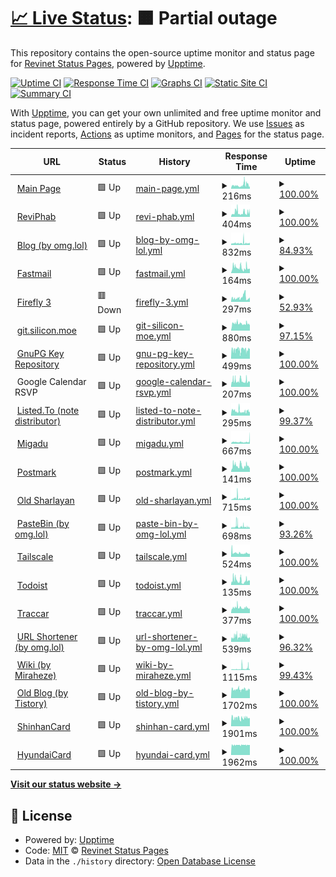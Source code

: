 # [📈 Live Status](https://status.revi.me): <!--live status--> **🟧 Partial outage**

This repository contains the open-source uptime monitor and status page for [Revinet Status Pages](https://status.revi.me), powered by [Upptime](https://github.com/upptime/upptime).

[![Uptime CI](https://github.com/revinet-status/upptime/workflows/Uptime%20CI/badge.svg)](https://github.com/revinet-status/upptime/actions?query=workflow%3A%22Uptime+CI%22)
[![Response Time CI](https://github.com/revinet-status/upptime/workflows/Response%20Time%20CI/badge.svg)](https://github.com/revinet-status/upptime/actions?query=workflow%3A%22Response+Time+CI%22)
[![Graphs CI](https://github.com/revinet-status/upptime/workflows/Graphs%20CI/badge.svg)](https://github.com/revinet-status/upptime/actions?query=workflow%3A%22Graphs+CI%22)
[![Static Site CI](https://github.com/revinet-status/upptime/workflows/Static%20Site%20CI/badge.svg)](https://github.com/revinet-status/upptime/actions?query=workflow%3A%22Static+Site+CI%22)
[![Summary CI](https://github.com/revinet-status/upptime/workflows/Summary%20CI/badge.svg)](https://github.com/revinet-status/upptime/actions?query=workflow%3A%22Summary+CI%22)

With [Upptime](https://upptime.js.org), you can get your own unlimited and free uptime monitor and status page, powered entirely by a GitHub repository. We use [Issues](https://github.com/revinet-status/upptime/issues) as incident reports, [Actions](https://github.com/revinet-status/upptime/actions) as uptime monitors, and [Pages](https://status.revi.me) for the status page.

<!--start: status pages-->
<!-- This summary is generated by Upptime (https://github.com/upptime/upptime) -->
<!-- Do not edit this manually, your changes will be overwritten -->
<!-- prettier-ignore -->
| URL | Status | History | Response Time | Uptime |
| --- | ------ | ------- | ------------- | ------ |
| <img alt="" src="https://icons.duckduckgo.com/ip3/revi.xyz.ico" height="13"> [Main Page](https://revi.xyz/) | 🟩 Up | [main-page.yml](https://github.com/revinet-status/upptime/commits/HEAD/history/main-page.yml) | <details><summary><img alt="Response time graph" src="./graphs/main-page/response-time-week.png" height="20"> 216ms</summary><br><a href="https://status.revi.me/history/main-page"><img alt="Response time 679" src="https://img.shields.io/endpoint?url=https%3A%2F%2Fraw.githubusercontent.com%2Frevinet-status%2Fupptime%2FHEAD%2Fapi%2Fmain-page%2Fresponse-time.json"></a><br><a href="https://status.revi.me/history/main-page"><img alt="24-hour response time 140" src="https://img.shields.io/endpoint?url=https%3A%2F%2Fraw.githubusercontent.com%2Frevinet-status%2Fupptime%2FHEAD%2Fapi%2Fmain-page%2Fresponse-time-day.json"></a><br><a href="https://status.revi.me/history/main-page"><img alt="7-day response time 216" src="https://img.shields.io/endpoint?url=https%3A%2F%2Fraw.githubusercontent.com%2Frevinet-status%2Fupptime%2FHEAD%2Fapi%2Fmain-page%2Fresponse-time-week.json"></a><br><a href="https://status.revi.me/history/main-page"><img alt="30-day response time 275" src="https://img.shields.io/endpoint?url=https%3A%2F%2Fraw.githubusercontent.com%2Frevinet-status%2Fupptime%2FHEAD%2Fapi%2Fmain-page%2Fresponse-time-month.json"></a><br><a href="https://status.revi.me/history/main-page"><img alt="1-year response time 679" src="https://img.shields.io/endpoint?url=https%3A%2F%2Fraw.githubusercontent.com%2Frevinet-status%2Fupptime%2FHEAD%2Fapi%2Fmain-page%2Fresponse-time-year.json"></a></details> | <details><summary><a href="https://status.revi.me/history/main-page">100.00%</a></summary><a href="https://status.revi.me/history/main-page"><img alt="All-time uptime 99.42%" src="https://img.shields.io/endpoint?url=https%3A%2F%2Fraw.githubusercontent.com%2Frevinet-status%2Fupptime%2FHEAD%2Fapi%2Fmain-page%2Fuptime.json"></a><br><a href="https://status.revi.me/history/main-page"><img alt="24-hour uptime 100.00%" src="https://img.shields.io/endpoint?url=https%3A%2F%2Fraw.githubusercontent.com%2Frevinet-status%2Fupptime%2FHEAD%2Fapi%2Fmain-page%2Fuptime-day.json"></a><br><a href="https://status.revi.me/history/main-page"><img alt="7-day uptime 100.00%" src="https://img.shields.io/endpoint?url=https%3A%2F%2Fraw.githubusercontent.com%2Frevinet-status%2Fupptime%2FHEAD%2Fapi%2Fmain-page%2Fuptime-week.json"></a><br><a href="https://status.revi.me/history/main-page"><img alt="30-day uptime 100.00%" src="https://img.shields.io/endpoint?url=https%3A%2F%2Fraw.githubusercontent.com%2Frevinet-status%2Fupptime%2FHEAD%2Fapi%2Fmain-page%2Fuptime-month.json"></a><br><a href="https://status.revi.me/history/main-page"><img alt="1-year uptime 99.42%" src="https://img.shields.io/endpoint?url=https%3A%2F%2Fraw.githubusercontent.com%2Frevinet-status%2Fupptime%2FHEAD%2Fapi%2Fmain-page%2Fuptime-year.json"></a></details>
| <img alt="" src="https://icons.duckduckgo.com/ip3/issuetracker.revi.xyz.ico" height="13"> [ReviPhab](https://issuetracker.revi.xyz/status/) | 🟩 Up | [revi-phab.yml](https://github.com/revinet-status/upptime/commits/HEAD/history/revi-phab.yml) | <details><summary><img alt="Response time graph" src="./graphs/revi-phab/response-time-week.png" height="20"> 404ms</summary><br><a href="https://status.revi.me/history/revi-phab"><img alt="Response time 705" src="https://img.shields.io/endpoint?url=https%3A%2F%2Fraw.githubusercontent.com%2Frevinet-status%2Fupptime%2FHEAD%2Fapi%2Frevi-phab%2Fresponse-time.json"></a><br><a href="https://status.revi.me/history/revi-phab"><img alt="24-hour response time 467" src="https://img.shields.io/endpoint?url=https%3A%2F%2Fraw.githubusercontent.com%2Frevinet-status%2Fupptime%2FHEAD%2Fapi%2Frevi-phab%2Fresponse-time-day.json"></a><br><a href="https://status.revi.me/history/revi-phab"><img alt="7-day response time 404" src="https://img.shields.io/endpoint?url=https%3A%2F%2Fraw.githubusercontent.com%2Frevinet-status%2Fupptime%2FHEAD%2Fapi%2Frevi-phab%2Fresponse-time-week.json"></a><br><a href="https://status.revi.me/history/revi-phab"><img alt="30-day response time 363" src="https://img.shields.io/endpoint?url=https%3A%2F%2Fraw.githubusercontent.com%2Frevinet-status%2Fupptime%2FHEAD%2Fapi%2Frevi-phab%2Fresponse-time-month.json"></a><br><a href="https://status.revi.me/history/revi-phab"><img alt="1-year response time 705" src="https://img.shields.io/endpoint?url=https%3A%2F%2Fraw.githubusercontent.com%2Frevinet-status%2Fupptime%2FHEAD%2Fapi%2Frevi-phab%2Fresponse-time-year.json"></a></details> | <details><summary><a href="https://status.revi.me/history/revi-phab">100.00%</a></summary><a href="https://status.revi.me/history/revi-phab"><img alt="All-time uptime 82.01%" src="https://img.shields.io/endpoint?url=https%3A%2F%2Fraw.githubusercontent.com%2Frevinet-status%2Fupptime%2FHEAD%2Fapi%2Frevi-phab%2Fuptime.json"></a><br><a href="https://status.revi.me/history/revi-phab"><img alt="24-hour uptime 100.00%" src="https://img.shields.io/endpoint?url=https%3A%2F%2Fraw.githubusercontent.com%2Frevinet-status%2Fupptime%2FHEAD%2Fapi%2Frevi-phab%2Fuptime-day.json"></a><br><a href="https://status.revi.me/history/revi-phab"><img alt="7-day uptime 100.00%" src="https://img.shields.io/endpoint?url=https%3A%2F%2Fraw.githubusercontent.com%2Frevinet-status%2Fupptime%2FHEAD%2Fapi%2Frevi-phab%2Fuptime-week.json"></a><br><a href="https://status.revi.me/history/revi-phab"><img alt="30-day uptime 60.65%" src="https://img.shields.io/endpoint?url=https%3A%2F%2Fraw.githubusercontent.com%2Frevinet-status%2Fupptime%2FHEAD%2Fapi%2Frevi-phab%2Fuptime-month.json"></a><br><a href="https://status.revi.me/history/revi-phab"><img alt="1-year uptime 82.01%" src="https://img.shields.io/endpoint?url=https%3A%2F%2Fraw.githubusercontent.com%2Frevinet-status%2Fupptime%2FHEAD%2Fapi%2Frevi-phab%2Fuptime-year.json"></a></details>
| <img alt="" src="https://icons.duckduckgo.com/ip3/revi.blog.ico" height="13"> [Blog (by omg.lol)](https://revi.blog/P86) | 🟩 Up | [blog-by-omg-lol.yml](https://github.com/revinet-status/upptime/commits/HEAD/history/blog-by-omg-lol.yml) | <details><summary><img alt="Response time graph" src="./graphs/blog-by-omg-lol/response-time-week.png" height="20"> 832ms</summary><br><a href="https://status.revi.me/history/blog-by-omg-lol"><img alt="Response time 738" src="https://img.shields.io/endpoint?url=https%3A%2F%2Fraw.githubusercontent.com%2Frevinet-status%2Fupptime%2FHEAD%2Fapi%2Fblog-by-omg-lol%2Fresponse-time.json"></a><br><a href="https://status.revi.me/history/blog-by-omg-lol"><img alt="24-hour response time 784" src="https://img.shields.io/endpoint?url=https%3A%2F%2Fraw.githubusercontent.com%2Frevinet-status%2Fupptime%2FHEAD%2Fapi%2Fblog-by-omg-lol%2Fresponse-time-day.json"></a><br><a href="https://status.revi.me/history/blog-by-omg-lol"><img alt="7-day response time 832" src="https://img.shields.io/endpoint?url=https%3A%2F%2Fraw.githubusercontent.com%2Frevinet-status%2Fupptime%2FHEAD%2Fapi%2Fblog-by-omg-lol%2Fresponse-time-week.json"></a><br><a href="https://status.revi.me/history/blog-by-omg-lol"><img alt="30-day response time 738" src="https://img.shields.io/endpoint?url=https%3A%2F%2Fraw.githubusercontent.com%2Frevinet-status%2Fupptime%2FHEAD%2Fapi%2Fblog-by-omg-lol%2Fresponse-time-month.json"></a><br><a href="https://status.revi.me/history/blog-by-omg-lol"><img alt="1-year response time 738" src="https://img.shields.io/endpoint?url=https%3A%2F%2Fraw.githubusercontent.com%2Frevinet-status%2Fupptime%2FHEAD%2Fapi%2Fblog-by-omg-lol%2Fresponse-time-year.json"></a></details> | <details><summary><a href="https://status.revi.me/history/blog-by-omg-lol">84.93%</a></summary><a href="https://status.revi.me/history/blog-by-omg-lol"><img alt="All-time uptime 96.23%" src="https://img.shields.io/endpoint?url=https%3A%2F%2Fraw.githubusercontent.com%2Frevinet-status%2Fupptime%2FHEAD%2Fapi%2Fblog-by-omg-lol%2Fuptime.json"></a><br><a href="https://status.revi.me/history/blog-by-omg-lol"><img alt="24-hour uptime 99.30%" src="https://img.shields.io/endpoint?url=https%3A%2F%2Fraw.githubusercontent.com%2Frevinet-status%2Fupptime%2FHEAD%2Fapi%2Fblog-by-omg-lol%2Fuptime-day.json"></a><br><a href="https://status.revi.me/history/blog-by-omg-lol"><img alt="7-day uptime 84.93%" src="https://img.shields.io/endpoint?url=https%3A%2F%2Fraw.githubusercontent.com%2Frevinet-status%2Fupptime%2FHEAD%2Fapi%2Fblog-by-omg-lol%2Fuptime-week.json"></a><br><a href="https://status.revi.me/history/blog-by-omg-lol"><img alt="30-day uptime 90.57%" src="https://img.shields.io/endpoint?url=https%3A%2F%2Fraw.githubusercontent.com%2Frevinet-status%2Fupptime%2FHEAD%2Fapi%2Fblog-by-omg-lol%2Fuptime-month.json"></a><br><a href="https://status.revi.me/history/blog-by-omg-lol"><img alt="1-year uptime 96.23%" src="https://img.shields.io/endpoint?url=https%3A%2F%2Fraw.githubusercontent.com%2Frevinet-status%2Fupptime%2FHEAD%2Fapi%2Fblog-by-omg-lol%2Fuptime-year.json"></a></details>
| <img alt="" src="https://icons.duckduckgo.com/ip3/app.fastmail.com.ico" height="13"> [Fastmail](https://app.fastmail.com/) | 🟩 Up | [fastmail.yml](https://github.com/revinet-status/upptime/commits/HEAD/history/fastmail.yml) | <details><summary><img alt="Response time graph" src="./graphs/fastmail/response-time-week.png" height="20"> 164ms</summary><br><a href="https://status.revi.me/history/fastmail"><img alt="Response time 180" src="https://img.shields.io/endpoint?url=https%3A%2F%2Fraw.githubusercontent.com%2Frevinet-status%2Fupptime%2FHEAD%2Fapi%2Ffastmail%2Fresponse-time.json"></a><br><a href="https://status.revi.me/history/fastmail"><img alt="24-hour response time 136" src="https://img.shields.io/endpoint?url=https%3A%2F%2Fraw.githubusercontent.com%2Frevinet-status%2Fupptime%2FHEAD%2Fapi%2Ffastmail%2Fresponse-time-day.json"></a><br><a href="https://status.revi.me/history/fastmail"><img alt="7-day response time 164" src="https://img.shields.io/endpoint?url=https%3A%2F%2Fraw.githubusercontent.com%2Frevinet-status%2Fupptime%2FHEAD%2Fapi%2Ffastmail%2Fresponse-time-week.json"></a><br><a href="https://status.revi.me/history/fastmail"><img alt="30-day response time 165" src="https://img.shields.io/endpoint?url=https%3A%2F%2Fraw.githubusercontent.com%2Frevinet-status%2Fupptime%2FHEAD%2Fapi%2Ffastmail%2Fresponse-time-month.json"></a><br><a href="https://status.revi.me/history/fastmail"><img alt="1-year response time 180" src="https://img.shields.io/endpoint?url=https%3A%2F%2Fraw.githubusercontent.com%2Frevinet-status%2Fupptime%2FHEAD%2Fapi%2Ffastmail%2Fresponse-time-year.json"></a></details> | <details><summary><a href="https://status.revi.me/history/fastmail">100.00%</a></summary><a href="https://status.revi.me/history/fastmail"><img alt="All-time uptime 100.00%" src="https://img.shields.io/endpoint?url=https%3A%2F%2Fraw.githubusercontent.com%2Frevinet-status%2Fupptime%2FHEAD%2Fapi%2Ffastmail%2Fuptime.json"></a><br><a href="https://status.revi.me/history/fastmail"><img alt="24-hour uptime 100.00%" src="https://img.shields.io/endpoint?url=https%3A%2F%2Fraw.githubusercontent.com%2Frevinet-status%2Fupptime%2FHEAD%2Fapi%2Ffastmail%2Fuptime-day.json"></a><br><a href="https://status.revi.me/history/fastmail"><img alt="7-day uptime 100.00%" src="https://img.shields.io/endpoint?url=https%3A%2F%2Fraw.githubusercontent.com%2Frevinet-status%2Fupptime%2FHEAD%2Fapi%2Ffastmail%2Fuptime-week.json"></a><br><a href="https://status.revi.me/history/fastmail"><img alt="30-day uptime 100.00%" src="https://img.shields.io/endpoint?url=https%3A%2F%2Fraw.githubusercontent.com%2Frevinet-status%2Fupptime%2FHEAD%2Fapi%2Ffastmail%2Fuptime-month.json"></a><br><a href="https://status.revi.me/history/fastmail"><img alt="1-year uptime 100.00%" src="https://img.shields.io/endpoint?url=https%3A%2F%2Fraw.githubusercontent.com%2Frevinet-status%2Fupptime%2FHEAD%2Fapi%2Ffastmail%2Fuptime-year.json"></a></details>
| <img alt="" src="https://icons.duckduckgo.com/ip3/ff3.revi.xyz.ico" height="13"> [Firefly 3](https://ff3.revi.xyz/login) | 🟥 Down | [firefly-3.yml](https://github.com/revinet-status/upptime/commits/HEAD/history/firefly-3.yml) | <details><summary><img alt="Response time graph" src="./graphs/firefly-3/response-time-week.png" height="20"> 297ms</summary><br><a href="https://status.revi.me/history/firefly-3"><img alt="Response time 274" src="https://img.shields.io/endpoint?url=https%3A%2F%2Fraw.githubusercontent.com%2Frevinet-status%2Fupptime%2FHEAD%2Fapi%2Ffirefly-3%2Fresponse-time.json"></a><br><a href="https://status.revi.me/history/firefly-3"><img alt="24-hour response time 255" src="https://img.shields.io/endpoint?url=https%3A%2F%2Fraw.githubusercontent.com%2Frevinet-status%2Fupptime%2FHEAD%2Fapi%2Ffirefly-3%2Fresponse-time-day.json"></a><br><a href="https://status.revi.me/history/firefly-3"><img alt="7-day response time 297" src="https://img.shields.io/endpoint?url=https%3A%2F%2Fraw.githubusercontent.com%2Frevinet-status%2Fupptime%2FHEAD%2Fapi%2Ffirefly-3%2Fresponse-time-week.json"></a><br><a href="https://status.revi.me/history/firefly-3"><img alt="30-day response time 404" src="https://img.shields.io/endpoint?url=https%3A%2F%2Fraw.githubusercontent.com%2Frevinet-status%2Fupptime%2FHEAD%2Fapi%2Ffirefly-3%2Fresponse-time-month.json"></a><br><a href="https://status.revi.me/history/firefly-3"><img alt="1-year response time 274" src="https://img.shields.io/endpoint?url=https%3A%2F%2Fraw.githubusercontent.com%2Frevinet-status%2Fupptime%2FHEAD%2Fapi%2Ffirefly-3%2Fresponse-time-year.json"></a></details> | <details><summary><a href="https://status.revi.me/history/firefly-3">52.93%</a></summary><a href="https://status.revi.me/history/firefly-3"><img alt="All-time uptime 94.66%" src="https://img.shields.io/endpoint?url=https%3A%2F%2Fraw.githubusercontent.com%2Frevinet-status%2Fupptime%2FHEAD%2Fapi%2Ffirefly-3%2Fuptime.json"></a><br><a href="https://status.revi.me/history/firefly-3"><img alt="24-hour uptime 0.00%" src="https://img.shields.io/endpoint?url=https%3A%2F%2Fraw.githubusercontent.com%2Frevinet-status%2Fupptime%2FHEAD%2Fapi%2Ffirefly-3%2Fuptime-day.json"></a><br><a href="https://status.revi.me/history/firefly-3"><img alt="7-day uptime 52.93%" src="https://img.shields.io/endpoint?url=https%3A%2F%2Fraw.githubusercontent.com%2Frevinet-status%2Fupptime%2FHEAD%2Fapi%2Ffirefly-3%2Fuptime-week.json"></a><br><a href="https://status.revi.me/history/firefly-3"><img alt="30-day uptime 81.42%" src="https://img.shields.io/endpoint?url=https%3A%2F%2Fraw.githubusercontent.com%2Frevinet-status%2Fupptime%2FHEAD%2Fapi%2Ffirefly-3%2Fuptime-month.json"></a><br><a href="https://status.revi.me/history/firefly-3"><img alt="1-year uptime 94.66%" src="https://img.shields.io/endpoint?url=https%3A%2F%2Fraw.githubusercontent.com%2Frevinet-status%2Fupptime%2FHEAD%2Fapi%2Ffirefly-3%2Fuptime-year.json"></a></details>
| <img alt="" src="https://icons.duckduckgo.com/ip3/git.silicon.moe.ico" height="13"> [git.silicon.moe](https://git.silicon.moe/revi/dots/commit/7a987ba1a7625052a50d9c7c87dcc89de562e931) | 🟩 Up | [git-silicon-moe.yml](https://github.com/revinet-status/upptime/commits/HEAD/history/git-silicon-moe.yml) | <details><summary><img alt="Response time graph" src="./graphs/git-silicon-moe/response-time-week.png" height="20"> 880ms</summary><br><a href="https://status.revi.me/history/git-silicon-moe"><img alt="Response time 982" src="https://img.shields.io/endpoint?url=https%3A%2F%2Fraw.githubusercontent.com%2Frevinet-status%2Fupptime%2FHEAD%2Fapi%2Fgit-silicon-moe%2Fresponse-time.json"></a><br><a href="https://status.revi.me/history/git-silicon-moe"><img alt="24-hour response time 776" src="https://img.shields.io/endpoint?url=https%3A%2F%2Fraw.githubusercontent.com%2Frevinet-status%2Fupptime%2FHEAD%2Fapi%2Fgit-silicon-moe%2Fresponse-time-day.json"></a><br><a href="https://status.revi.me/history/git-silicon-moe"><img alt="7-day response time 880" src="https://img.shields.io/endpoint?url=https%3A%2F%2Fraw.githubusercontent.com%2Frevinet-status%2Fupptime%2FHEAD%2Fapi%2Fgit-silicon-moe%2Fresponse-time-week.json"></a><br><a href="https://status.revi.me/history/git-silicon-moe"><img alt="30-day response time 715" src="https://img.shields.io/endpoint?url=https%3A%2F%2Fraw.githubusercontent.com%2Frevinet-status%2Fupptime%2FHEAD%2Fapi%2Fgit-silicon-moe%2Fresponse-time-month.json"></a><br><a href="https://status.revi.me/history/git-silicon-moe"><img alt="1-year response time 982" src="https://img.shields.io/endpoint?url=https%3A%2F%2Fraw.githubusercontent.com%2Frevinet-status%2Fupptime%2FHEAD%2Fapi%2Fgit-silicon-moe%2Fresponse-time-year.json"></a></details> | <details><summary><a href="https://status.revi.me/history/git-silicon-moe">97.15%</a></summary><a href="https://status.revi.me/history/git-silicon-moe"><img alt="All-time uptime 79.50%" src="https://img.shields.io/endpoint?url=https%3A%2F%2Fraw.githubusercontent.com%2Frevinet-status%2Fupptime%2FHEAD%2Fapi%2Fgit-silicon-moe%2Fuptime.json"></a><br><a href="https://status.revi.me/history/git-silicon-moe"><img alt="24-hour uptime 100.00%" src="https://img.shields.io/endpoint?url=https%3A%2F%2Fraw.githubusercontent.com%2Frevinet-status%2Fupptime%2FHEAD%2Fapi%2Fgit-silicon-moe%2Fuptime-day.json"></a><br><a href="https://status.revi.me/history/git-silicon-moe"><img alt="7-day uptime 97.15%" src="https://img.shields.io/endpoint?url=https%3A%2F%2Fraw.githubusercontent.com%2Frevinet-status%2Fupptime%2FHEAD%2Fapi%2Fgit-silicon-moe%2Fuptime-week.json"></a><br><a href="https://status.revi.me/history/git-silicon-moe"><img alt="30-day uptime 20.45%" src="https://img.shields.io/endpoint?url=https%3A%2F%2Fraw.githubusercontent.com%2Frevinet-status%2Fupptime%2FHEAD%2Fapi%2Fgit-silicon-moe%2Fuptime-month.json"></a><br><a href="https://status.revi.me/history/git-silicon-moe"><img alt="1-year uptime 79.50%" src="https://img.shields.io/endpoint?url=https%3A%2F%2Fraw.githubusercontent.com%2Frevinet-status%2Fupptime%2FHEAD%2Fapi%2Fgit-silicon-moe%2Fuptime-year.json"></a></details>
| <img alt="" src="https://static.miraheze.org/reviwiki/0/09/Reviwikifavicon.ico" height="13"> [GnuPG Key Repository](https://k.revi.xyz/0xBEFF197A.asc) | 🟩 Up | [gnu-pg-key-repository.yml](https://github.com/revinet-status/upptime/commits/HEAD/history/gnu-pg-key-repository.yml) | <details><summary><img alt="Response time graph" src="./graphs/gnu-pg-key-repository/response-time-week.png" height="20"> 499ms</summary><br><a href="https://status.revi.me/history/gnu-pg-key-repository"><img alt="Response time 479" src="https://img.shields.io/endpoint?url=https%3A%2F%2Fraw.githubusercontent.com%2Frevinet-status%2Fupptime%2FHEAD%2Fapi%2Fgnu-pg-key-repository%2Fresponse-time.json"></a><br><a href="https://status.revi.me/history/gnu-pg-key-repository"><img alt="24-hour response time 566" src="https://img.shields.io/endpoint?url=https%3A%2F%2Fraw.githubusercontent.com%2Frevinet-status%2Fupptime%2FHEAD%2Fapi%2Fgnu-pg-key-repository%2Fresponse-time-day.json"></a><br><a href="https://status.revi.me/history/gnu-pg-key-repository"><img alt="7-day response time 499" src="https://img.shields.io/endpoint?url=https%3A%2F%2Fraw.githubusercontent.com%2Frevinet-status%2Fupptime%2FHEAD%2Fapi%2Fgnu-pg-key-repository%2Fresponse-time-week.json"></a><br><a href="https://status.revi.me/history/gnu-pg-key-repository"><img alt="30-day response time 509" src="https://img.shields.io/endpoint?url=https%3A%2F%2Fraw.githubusercontent.com%2Frevinet-status%2Fupptime%2FHEAD%2Fapi%2Fgnu-pg-key-repository%2Fresponse-time-month.json"></a><br><a href="https://status.revi.me/history/gnu-pg-key-repository"><img alt="1-year response time 479" src="https://img.shields.io/endpoint?url=https%3A%2F%2Fraw.githubusercontent.com%2Frevinet-status%2Fupptime%2FHEAD%2Fapi%2Fgnu-pg-key-repository%2Fresponse-time-year.json"></a></details> | <details><summary><a href="https://status.revi.me/history/gnu-pg-key-repository">100.00%</a></summary><a href="https://status.revi.me/history/gnu-pg-key-repository"><img alt="All-time uptime 100.00%" src="https://img.shields.io/endpoint?url=https%3A%2F%2Fraw.githubusercontent.com%2Frevinet-status%2Fupptime%2FHEAD%2Fapi%2Fgnu-pg-key-repository%2Fuptime.json"></a><br><a href="https://status.revi.me/history/gnu-pg-key-repository"><img alt="24-hour uptime 100.00%" src="https://img.shields.io/endpoint?url=https%3A%2F%2Fraw.githubusercontent.com%2Frevinet-status%2Fupptime%2FHEAD%2Fapi%2Fgnu-pg-key-repository%2Fuptime-day.json"></a><br><a href="https://status.revi.me/history/gnu-pg-key-repository"><img alt="7-day uptime 100.00%" src="https://img.shields.io/endpoint?url=https%3A%2F%2Fraw.githubusercontent.com%2Frevinet-status%2Fupptime%2FHEAD%2Fapi%2Fgnu-pg-key-repository%2Fuptime-week.json"></a><br><a href="https://status.revi.me/history/gnu-pg-key-repository"><img alt="30-day uptime 99.98%" src="https://img.shields.io/endpoint?url=https%3A%2F%2Fraw.githubusercontent.com%2Frevinet-status%2Fupptime%2FHEAD%2Fapi%2Fgnu-pg-key-repository%2Fuptime-month.json"></a><br><a href="https://status.revi.me/history/gnu-pg-key-repository"><img alt="1-year uptime 100.00%" src="https://img.shields.io/endpoint?url=https%3A%2F%2Fraw.githubusercontent.com%2Frevinet-status%2Fupptime%2FHEAD%2Fapi%2Fgnu-pg-key-repository%2Fuptime-year.json"></a></details>
| <img alt="" src="https://workspace.google.com/favicon.ico" height="13"> Google Calendar RSVP | 🟩 Up | [google-calendar-rsvp.yml](https://github.com/revinet-status/upptime/commits/HEAD/history/google-calendar-rsvp.yml) | <details><summary><img alt="Response time graph" src="./graphs/google-calendar-rsvp/response-time-week.png" height="20"> 207ms</summary><br><a href="https://status.revi.me/history/google-calendar-rsvp"><img alt="Response time 247" src="https://img.shields.io/endpoint?url=https%3A%2F%2Fraw.githubusercontent.com%2Frevinet-status%2Fupptime%2FHEAD%2Fapi%2Fgoogle-calendar-rsvp%2Fresponse-time.json"></a><br><a href="https://status.revi.me/history/google-calendar-rsvp"><img alt="24-hour response time 189" src="https://img.shields.io/endpoint?url=https%3A%2F%2Fraw.githubusercontent.com%2Frevinet-status%2Fupptime%2FHEAD%2Fapi%2Fgoogle-calendar-rsvp%2Fresponse-time-day.json"></a><br><a href="https://status.revi.me/history/google-calendar-rsvp"><img alt="7-day response time 207" src="https://img.shields.io/endpoint?url=https%3A%2F%2Fraw.githubusercontent.com%2Frevinet-status%2Fupptime%2FHEAD%2Fapi%2Fgoogle-calendar-rsvp%2Fresponse-time-week.json"></a><br><a href="https://status.revi.me/history/google-calendar-rsvp"><img alt="30-day response time 226" src="https://img.shields.io/endpoint?url=https%3A%2F%2Fraw.githubusercontent.com%2Frevinet-status%2Fupptime%2FHEAD%2Fapi%2Fgoogle-calendar-rsvp%2Fresponse-time-month.json"></a><br><a href="https://status.revi.me/history/google-calendar-rsvp"><img alt="1-year response time 247" src="https://img.shields.io/endpoint?url=https%3A%2F%2Fraw.githubusercontent.com%2Frevinet-status%2Fupptime%2FHEAD%2Fapi%2Fgoogle-calendar-rsvp%2Fresponse-time-year.json"></a></details> | <details><summary><a href="https://status.revi.me/history/google-calendar-rsvp">100.00%</a></summary><a href="https://status.revi.me/history/google-calendar-rsvp"><img alt="All-time uptime 100.00%" src="https://img.shields.io/endpoint?url=https%3A%2F%2Fraw.githubusercontent.com%2Frevinet-status%2Fupptime%2FHEAD%2Fapi%2Fgoogle-calendar-rsvp%2Fuptime.json"></a><br><a href="https://status.revi.me/history/google-calendar-rsvp"><img alt="24-hour uptime 100.00%" src="https://img.shields.io/endpoint?url=https%3A%2F%2Fraw.githubusercontent.com%2Frevinet-status%2Fupptime%2FHEAD%2Fapi%2Fgoogle-calendar-rsvp%2Fuptime-day.json"></a><br><a href="https://status.revi.me/history/google-calendar-rsvp"><img alt="7-day uptime 100.00%" src="https://img.shields.io/endpoint?url=https%3A%2F%2Fraw.githubusercontent.com%2Frevinet-status%2Fupptime%2FHEAD%2Fapi%2Fgoogle-calendar-rsvp%2Fuptime-week.json"></a><br><a href="https://status.revi.me/history/google-calendar-rsvp"><img alt="30-day uptime 100.00%" src="https://img.shields.io/endpoint?url=https%3A%2F%2Fraw.githubusercontent.com%2Frevinet-status%2Fupptime%2FHEAD%2Fapi%2Fgoogle-calendar-rsvp%2Fuptime-month.json"></a><br><a href="https://status.revi.me/history/google-calendar-rsvp"><img alt="1-year uptime 100.00%" src="https://img.shields.io/endpoint?url=https%3A%2F%2Fraw.githubusercontent.com%2Frevinet-status%2Fupptime%2FHEAD%2Fapi%2Fgoogle-calendar-rsvp%2Fuptime-year.json"></a></details>
| <img alt="" src="https://icons.duckduckgo.com/ip3/listed.to.ico" height="13"> [Listed.To (note distributor)](https://listed.to/p/wrEd7iVigI) | 🟩 Up | [listed-to-note-distributor.yml](https://github.com/revinet-status/upptime/commits/HEAD/history/listed-to-note-distributor.yml) | <details><summary><img alt="Response time graph" src="./graphs/listed-to-note-distributor/response-time-week.png" height="20"> 295ms</summary><br><a href="https://status.revi.me/history/listed-to-note-distributor"><img alt="Response time 404" src="https://img.shields.io/endpoint?url=https%3A%2F%2Fraw.githubusercontent.com%2Frevinet-status%2Fupptime%2FHEAD%2Fapi%2Flisted-to-note-distributor%2Fresponse-time.json"></a><br><a href="https://status.revi.me/history/listed-to-note-distributor"><img alt="24-hour response time 222" src="https://img.shields.io/endpoint?url=https%3A%2F%2Fraw.githubusercontent.com%2Frevinet-status%2Fupptime%2FHEAD%2Fapi%2Flisted-to-note-distributor%2Fresponse-time-day.json"></a><br><a href="https://status.revi.me/history/listed-to-note-distributor"><img alt="7-day response time 295" src="https://img.shields.io/endpoint?url=https%3A%2F%2Fraw.githubusercontent.com%2Frevinet-status%2Fupptime%2FHEAD%2Fapi%2Flisted-to-note-distributor%2Fresponse-time-week.json"></a><br><a href="https://status.revi.me/history/listed-to-note-distributor"><img alt="30-day response time 430" src="https://img.shields.io/endpoint?url=https%3A%2F%2Fraw.githubusercontent.com%2Frevinet-status%2Fupptime%2FHEAD%2Fapi%2Flisted-to-note-distributor%2Fresponse-time-month.json"></a><br><a href="https://status.revi.me/history/listed-to-note-distributor"><img alt="1-year response time 404" src="https://img.shields.io/endpoint?url=https%3A%2F%2Fraw.githubusercontent.com%2Frevinet-status%2Fupptime%2FHEAD%2Fapi%2Flisted-to-note-distributor%2Fresponse-time-year.json"></a></details> | <details><summary><a href="https://status.revi.me/history/listed-to-note-distributor">99.37%</a></summary><a href="https://status.revi.me/history/listed-to-note-distributor"><img alt="All-time uptime 99.59%" src="https://img.shields.io/endpoint?url=https%3A%2F%2Fraw.githubusercontent.com%2Frevinet-status%2Fupptime%2FHEAD%2Fapi%2Flisted-to-note-distributor%2Fuptime.json"></a><br><a href="https://status.revi.me/history/listed-to-note-distributor"><img alt="24-hour uptime 100.00%" src="https://img.shields.io/endpoint?url=https%3A%2F%2Fraw.githubusercontent.com%2Frevinet-status%2Fupptime%2FHEAD%2Fapi%2Flisted-to-note-distributor%2Fuptime-day.json"></a><br><a href="https://status.revi.me/history/listed-to-note-distributor"><img alt="7-day uptime 99.37%" src="https://img.shields.io/endpoint?url=https%3A%2F%2Fraw.githubusercontent.com%2Frevinet-status%2Fupptime%2FHEAD%2Fapi%2Flisted-to-note-distributor%2Fuptime-week.json"></a><br><a href="https://status.revi.me/history/listed-to-note-distributor"><img alt="30-day uptime 99.75%" src="https://img.shields.io/endpoint?url=https%3A%2F%2Fraw.githubusercontent.com%2Frevinet-status%2Fupptime%2FHEAD%2Fapi%2Flisted-to-note-distributor%2Fuptime-month.json"></a><br><a href="https://status.revi.me/history/listed-to-note-distributor"><img alt="1-year uptime 99.59%" src="https://img.shields.io/endpoint?url=https%3A%2F%2Fraw.githubusercontent.com%2Frevinet-status%2Fupptime%2FHEAD%2Fapi%2Flisted-to-note-distributor%2Fuptime-year.json"></a></details>
| <img alt="" src="https://icons.duckduckgo.com/ip3/admin.migadu.com.ico" height="13"> [Migadu](https://admin.migadu.com/public/login) | 🟩 Up | [migadu.yml](https://github.com/revinet-status/upptime/commits/HEAD/history/migadu.yml) | <details><summary><img alt="Response time graph" src="./graphs/migadu/response-time-week.png" height="20"> 667ms</summary><br><a href="https://status.revi.me/history/migadu"><img alt="Response time 678" src="https://img.shields.io/endpoint?url=https%3A%2F%2Fraw.githubusercontent.com%2Frevinet-status%2Fupptime%2FHEAD%2Fapi%2Fmigadu%2Fresponse-time.json"></a><br><a href="https://status.revi.me/history/migadu"><img alt="24-hour response time 1401" src="https://img.shields.io/endpoint?url=https%3A%2F%2Fraw.githubusercontent.com%2Frevinet-status%2Fupptime%2FHEAD%2Fapi%2Fmigadu%2Fresponse-time-day.json"></a><br><a href="https://status.revi.me/history/migadu"><img alt="7-day response time 667" src="https://img.shields.io/endpoint?url=https%3A%2F%2Fraw.githubusercontent.com%2Frevinet-status%2Fupptime%2FHEAD%2Fapi%2Fmigadu%2Fresponse-time-week.json"></a><br><a href="https://status.revi.me/history/migadu"><img alt="30-day response time 654" src="https://img.shields.io/endpoint?url=https%3A%2F%2Fraw.githubusercontent.com%2Frevinet-status%2Fupptime%2FHEAD%2Fapi%2Fmigadu%2Fresponse-time-month.json"></a><br><a href="https://status.revi.me/history/migadu"><img alt="1-year response time 678" src="https://img.shields.io/endpoint?url=https%3A%2F%2Fraw.githubusercontent.com%2Frevinet-status%2Fupptime%2FHEAD%2Fapi%2Fmigadu%2Fresponse-time-year.json"></a></details> | <details><summary><a href="https://status.revi.me/history/migadu">100.00%</a></summary><a href="https://status.revi.me/history/migadu"><img alt="All-time uptime 100.00%" src="https://img.shields.io/endpoint?url=https%3A%2F%2Fraw.githubusercontent.com%2Frevinet-status%2Fupptime%2FHEAD%2Fapi%2Fmigadu%2Fuptime.json"></a><br><a href="https://status.revi.me/history/migadu"><img alt="24-hour uptime 100.00%" src="https://img.shields.io/endpoint?url=https%3A%2F%2Fraw.githubusercontent.com%2Frevinet-status%2Fupptime%2FHEAD%2Fapi%2Fmigadu%2Fuptime-day.json"></a><br><a href="https://status.revi.me/history/migadu"><img alt="7-day uptime 100.00%" src="https://img.shields.io/endpoint?url=https%3A%2F%2Fraw.githubusercontent.com%2Frevinet-status%2Fupptime%2FHEAD%2Fapi%2Fmigadu%2Fuptime-week.json"></a><br><a href="https://status.revi.me/history/migadu"><img alt="30-day uptime 100.00%" src="https://img.shields.io/endpoint?url=https%3A%2F%2Fraw.githubusercontent.com%2Frevinet-status%2Fupptime%2FHEAD%2Fapi%2Fmigadu%2Fuptime-month.json"></a><br><a href="https://status.revi.me/history/migadu"><img alt="1-year uptime 100.00%" src="https://img.shields.io/endpoint?url=https%3A%2F%2Fraw.githubusercontent.com%2Frevinet-status%2Fupptime%2FHEAD%2Fapi%2Fmigadu%2Fuptime-year.json"></a></details>
| <img alt="" src="https://postmarkapp.com/images/favicon.ico" height="13"> [Postmark](https://api.postmarkapp.com/senders?count=50&offset=0) | 🟩 Up | [postmark.yml](https://github.com/revinet-status/upptime/commits/HEAD/history/postmark.yml) | <details><summary><img alt="Response time graph" src="./graphs/postmark/response-time-week.png" height="20"> 141ms</summary><br><a href="https://status.revi.me/history/postmark"><img alt="Response time 164" src="https://img.shields.io/endpoint?url=https%3A%2F%2Fraw.githubusercontent.com%2Frevinet-status%2Fupptime%2FHEAD%2Fapi%2Fpostmark%2Fresponse-time.json"></a><br><a href="https://status.revi.me/history/postmark"><img alt="24-hour response time 109" src="https://img.shields.io/endpoint?url=https%3A%2F%2Fraw.githubusercontent.com%2Frevinet-status%2Fupptime%2FHEAD%2Fapi%2Fpostmark%2Fresponse-time-day.json"></a><br><a href="https://status.revi.me/history/postmark"><img alt="7-day response time 141" src="https://img.shields.io/endpoint?url=https%3A%2F%2Fraw.githubusercontent.com%2Frevinet-status%2Fupptime%2FHEAD%2Fapi%2Fpostmark%2Fresponse-time-week.json"></a><br><a href="https://status.revi.me/history/postmark"><img alt="30-day response time 155" src="https://img.shields.io/endpoint?url=https%3A%2F%2Fraw.githubusercontent.com%2Frevinet-status%2Fupptime%2FHEAD%2Fapi%2Fpostmark%2Fresponse-time-month.json"></a><br><a href="https://status.revi.me/history/postmark"><img alt="1-year response time 164" src="https://img.shields.io/endpoint?url=https%3A%2F%2Fraw.githubusercontent.com%2Frevinet-status%2Fupptime%2FHEAD%2Fapi%2Fpostmark%2Fresponse-time-year.json"></a></details> | <details><summary><a href="https://status.revi.me/history/postmark">100.00%</a></summary><a href="https://status.revi.me/history/postmark"><img alt="All-time uptime 99.99%" src="https://img.shields.io/endpoint?url=https%3A%2F%2Fraw.githubusercontent.com%2Frevinet-status%2Fupptime%2FHEAD%2Fapi%2Fpostmark%2Fuptime.json"></a><br><a href="https://status.revi.me/history/postmark"><img alt="24-hour uptime 100.00%" src="https://img.shields.io/endpoint?url=https%3A%2F%2Fraw.githubusercontent.com%2Frevinet-status%2Fupptime%2FHEAD%2Fapi%2Fpostmark%2Fuptime-day.json"></a><br><a href="https://status.revi.me/history/postmark"><img alt="7-day uptime 100.00%" src="https://img.shields.io/endpoint?url=https%3A%2F%2Fraw.githubusercontent.com%2Frevinet-status%2Fupptime%2FHEAD%2Fapi%2Fpostmark%2Fuptime-week.json"></a><br><a href="https://status.revi.me/history/postmark"><img alt="30-day uptime 99.98%" src="https://img.shields.io/endpoint?url=https%3A%2F%2Fraw.githubusercontent.com%2Frevinet-status%2Fupptime%2FHEAD%2Fapi%2Fpostmark%2Fuptime-month.json"></a><br><a href="https://status.revi.me/history/postmark"><img alt="1-year uptime 99.99%" src="https://img.shields.io/endpoint?url=https%3A%2F%2Fraw.githubusercontent.com%2Frevinet-status%2Fupptime%2FHEAD%2Fapi%2Fpostmark%2Fuptime-year.json"></a></details>
| <img alt="" src="https://icons.duckduckgo.com/ip3/old.sharlayan.city.ico" height="13"> [Old Sharlayan](https://old.sharlayan.city/nodeinfo/2.0) | 🟩 Up | [old-sharlayan.yml](https://github.com/revinet-status/upptime/commits/HEAD/history/old-sharlayan.yml) | <details><summary><img alt="Response time graph" src="./graphs/old-sharlayan/response-time-week.png" height="20"> 715ms</summary><br><a href="https://status.revi.me/history/old-sharlayan"><img alt="Response time 817" src="https://img.shields.io/endpoint?url=https%3A%2F%2Fraw.githubusercontent.com%2Frevinet-status%2Fupptime%2FHEAD%2Fapi%2Fold-sharlayan%2Fresponse-time.json"></a><br><a href="https://status.revi.me/history/old-sharlayan"><img alt="24-hour response time 869" src="https://img.shields.io/endpoint?url=https%3A%2F%2Fraw.githubusercontent.com%2Frevinet-status%2Fupptime%2FHEAD%2Fapi%2Fold-sharlayan%2Fresponse-time-day.json"></a><br><a href="https://status.revi.me/history/old-sharlayan"><img alt="7-day response time 715" src="https://img.shields.io/endpoint?url=https%3A%2F%2Fraw.githubusercontent.com%2Frevinet-status%2Fupptime%2FHEAD%2Fapi%2Fold-sharlayan%2Fresponse-time-week.json"></a><br><a href="https://status.revi.me/history/old-sharlayan"><img alt="30-day response time 597" src="https://img.shields.io/endpoint?url=https%3A%2F%2Fraw.githubusercontent.com%2Frevinet-status%2Fupptime%2FHEAD%2Fapi%2Fold-sharlayan%2Fresponse-time-month.json"></a><br><a href="https://status.revi.me/history/old-sharlayan"><img alt="1-year response time 817" src="https://img.shields.io/endpoint?url=https%3A%2F%2Fraw.githubusercontent.com%2Frevinet-status%2Fupptime%2FHEAD%2Fapi%2Fold-sharlayan%2Fresponse-time-year.json"></a></details> | <details><summary><a href="https://status.revi.me/history/old-sharlayan">100.00%</a></summary><a href="https://status.revi.me/history/old-sharlayan"><img alt="All-time uptime 89.68%" src="https://img.shields.io/endpoint?url=https%3A%2F%2Fraw.githubusercontent.com%2Frevinet-status%2Fupptime%2FHEAD%2Fapi%2Fold-sharlayan%2Fuptime.json"></a><br><a href="https://status.revi.me/history/old-sharlayan"><img alt="24-hour uptime 100.00%" src="https://img.shields.io/endpoint?url=https%3A%2F%2Fraw.githubusercontent.com%2Frevinet-status%2Fupptime%2FHEAD%2Fapi%2Fold-sharlayan%2Fuptime-day.json"></a><br><a href="https://status.revi.me/history/old-sharlayan"><img alt="7-day uptime 100.00%" src="https://img.shields.io/endpoint?url=https%3A%2F%2Fraw.githubusercontent.com%2Frevinet-status%2Fupptime%2FHEAD%2Fapi%2Fold-sharlayan%2Fuptime-week.json"></a><br><a href="https://status.revi.me/history/old-sharlayan"><img alt="30-day uptime 60.60%" src="https://img.shields.io/endpoint?url=https%3A%2F%2Fraw.githubusercontent.com%2Frevinet-status%2Fupptime%2FHEAD%2Fapi%2Fold-sharlayan%2Fuptime-month.json"></a><br><a href="https://status.revi.me/history/old-sharlayan"><img alt="1-year uptime 89.68%" src="https://img.shields.io/endpoint?url=https%3A%2F%2Fraw.githubusercontent.com%2Frevinet-status%2Fupptime%2FHEAD%2Fapi%2Fold-sharlayan%2Fuptime-year.json"></a></details>
| <img alt="" src="https://icons.duckduckgo.com/ip3/paste.revi.xyz.ico" height="13"> [PasteBin (by omg.lol)](https://paste.revi.xyz/temp20230711-1/raw) | 🟩 Up | [paste-bin-by-omg-lol.yml](https://github.com/revinet-status/upptime/commits/HEAD/history/paste-bin-by-omg-lol.yml) | <details><summary><img alt="Response time graph" src="./graphs/paste-bin-by-omg-lol/response-time-week.png" height="20"> 698ms</summary><br><a href="https://status.revi.me/history/paste-bin-by-omg-lol"><img alt="Response time 463" src="https://img.shields.io/endpoint?url=https%3A%2F%2Fraw.githubusercontent.com%2Frevinet-status%2Fupptime%2FHEAD%2Fapi%2Fpaste-bin-by-omg-lol%2Fresponse-time.json"></a><br><a href="https://status.revi.me/history/paste-bin-by-omg-lol"><img alt="24-hour response time 487" src="https://img.shields.io/endpoint?url=https%3A%2F%2Fraw.githubusercontent.com%2Frevinet-status%2Fupptime%2FHEAD%2Fapi%2Fpaste-bin-by-omg-lol%2Fresponse-time-day.json"></a><br><a href="https://status.revi.me/history/paste-bin-by-omg-lol"><img alt="7-day response time 698" src="https://img.shields.io/endpoint?url=https%3A%2F%2Fraw.githubusercontent.com%2Frevinet-status%2Fupptime%2FHEAD%2Fapi%2Fpaste-bin-by-omg-lol%2Fresponse-time-week.json"></a><br><a href="https://status.revi.me/history/paste-bin-by-omg-lol"><img alt="30-day response time 510" src="https://img.shields.io/endpoint?url=https%3A%2F%2Fraw.githubusercontent.com%2Frevinet-status%2Fupptime%2FHEAD%2Fapi%2Fpaste-bin-by-omg-lol%2Fresponse-time-month.json"></a><br><a href="https://status.revi.me/history/paste-bin-by-omg-lol"><img alt="1-year response time 463" src="https://img.shields.io/endpoint?url=https%3A%2F%2Fraw.githubusercontent.com%2Frevinet-status%2Fupptime%2FHEAD%2Fapi%2Fpaste-bin-by-omg-lol%2Fresponse-time-year.json"></a></details> | <details><summary><a href="https://status.revi.me/history/paste-bin-by-omg-lol">93.26%</a></summary><a href="https://status.revi.me/history/paste-bin-by-omg-lol"><img alt="All-time uptime 99.29%" src="https://img.shields.io/endpoint?url=https%3A%2F%2Fraw.githubusercontent.com%2Frevinet-status%2Fupptime%2FHEAD%2Fapi%2Fpaste-bin-by-omg-lol%2Fuptime.json"></a><br><a href="https://status.revi.me/history/paste-bin-by-omg-lol"><img alt="24-hour uptime 99.79%" src="https://img.shields.io/endpoint?url=https%3A%2F%2Fraw.githubusercontent.com%2Frevinet-status%2Fupptime%2FHEAD%2Fapi%2Fpaste-bin-by-omg-lol%2Fuptime-day.json"></a><br><a href="https://status.revi.me/history/paste-bin-by-omg-lol"><img alt="7-day uptime 93.26%" src="https://img.shields.io/endpoint?url=https%3A%2F%2Fraw.githubusercontent.com%2Frevinet-status%2Fupptime%2FHEAD%2Fapi%2Fpaste-bin-by-omg-lol%2Fuptime-week.json"></a><br><a href="https://status.revi.me/history/paste-bin-by-omg-lol"><img alt="30-day uptime 97.74%" src="https://img.shields.io/endpoint?url=https%3A%2F%2Fraw.githubusercontent.com%2Frevinet-status%2Fupptime%2FHEAD%2Fapi%2Fpaste-bin-by-omg-lol%2Fuptime-month.json"></a><br><a href="https://status.revi.me/history/paste-bin-by-omg-lol"><img alt="1-year uptime 99.29%" src="https://img.shields.io/endpoint?url=https%3A%2F%2Fraw.githubusercontent.com%2Frevinet-status%2Fupptime%2FHEAD%2Fapi%2Fpaste-bin-by-omg-lol%2Fuptime-year.json"></a></details>
| <img alt="" src="https://icons.duckduckgo.com/ip3/login.tailscale.com.ico" height="13"> [Tailscale](https://login.tailscale.com/login) | 🟩 Up | [tailscale.yml](https://github.com/revinet-status/upptime/commits/HEAD/history/tailscale.yml) | <details><summary><img alt="Response time graph" src="./graphs/tailscale/response-time-week.png" height="20"> 524ms</summary><br><a href="https://status.revi.me/history/tailscale"><img alt="Response time 524" src="https://img.shields.io/endpoint?url=https%3A%2F%2Fraw.githubusercontent.com%2Frevinet-status%2Fupptime%2FHEAD%2Fapi%2Ftailscale%2Fresponse-time.json"></a><br><a href="https://status.revi.me/history/tailscale"><img alt="24-hour response time 409" src="https://img.shields.io/endpoint?url=https%3A%2F%2Fraw.githubusercontent.com%2Frevinet-status%2Fupptime%2FHEAD%2Fapi%2Ftailscale%2Fresponse-time-day.json"></a><br><a href="https://status.revi.me/history/tailscale"><img alt="7-day response time 524" src="https://img.shields.io/endpoint?url=https%3A%2F%2Fraw.githubusercontent.com%2Frevinet-status%2Fupptime%2FHEAD%2Fapi%2Ftailscale%2Fresponse-time-week.json"></a><br><a href="https://status.revi.me/history/tailscale"><img alt="30-day response time 524" src="https://img.shields.io/endpoint?url=https%3A%2F%2Fraw.githubusercontent.com%2Frevinet-status%2Fupptime%2FHEAD%2Fapi%2Ftailscale%2Fresponse-time-month.json"></a><br><a href="https://status.revi.me/history/tailscale"><img alt="1-year response time 524" src="https://img.shields.io/endpoint?url=https%3A%2F%2Fraw.githubusercontent.com%2Frevinet-status%2Fupptime%2FHEAD%2Fapi%2Ftailscale%2Fresponse-time-year.json"></a></details> | <details><summary><a href="https://status.revi.me/history/tailscale">100.00%</a></summary><a href="https://status.revi.me/history/tailscale"><img alt="All-time uptime 100.00%" src="https://img.shields.io/endpoint?url=https%3A%2F%2Fraw.githubusercontent.com%2Frevinet-status%2Fupptime%2FHEAD%2Fapi%2Ftailscale%2Fuptime.json"></a><br><a href="https://status.revi.me/history/tailscale"><img alt="24-hour uptime 100.00%" src="https://img.shields.io/endpoint?url=https%3A%2F%2Fraw.githubusercontent.com%2Frevinet-status%2Fupptime%2FHEAD%2Fapi%2Ftailscale%2Fuptime-day.json"></a><br><a href="https://status.revi.me/history/tailscale"><img alt="7-day uptime 100.00%" src="https://img.shields.io/endpoint?url=https%3A%2F%2Fraw.githubusercontent.com%2Frevinet-status%2Fupptime%2FHEAD%2Fapi%2Ftailscale%2Fuptime-week.json"></a><br><a href="https://status.revi.me/history/tailscale"><img alt="30-day uptime 100.00%" src="https://img.shields.io/endpoint?url=https%3A%2F%2Fraw.githubusercontent.com%2Frevinet-status%2Fupptime%2FHEAD%2Fapi%2Ftailscale%2Fuptime-month.json"></a><br><a href="https://status.revi.me/history/tailscale"><img alt="1-year uptime 100.00%" src="https://img.shields.io/endpoint?url=https%3A%2F%2Fraw.githubusercontent.com%2Frevinet-status%2Fupptime%2FHEAD%2Fapi%2Ftailscale%2Fuptime-year.json"></a></details>
| <img alt="" src="https://icons.duckduckgo.com/ip3/app.todoist.com.ico" height="13"> [Todoist](https://app.todoist.com/auth/login) | 🟩 Up | [todoist.yml](https://github.com/revinet-status/upptime/commits/HEAD/history/todoist.yml) | <details><summary><img alt="Response time graph" src="./graphs/todoist/response-time-week.png" height="20"> 135ms</summary><br><a href="https://status.revi.me/history/todoist"><img alt="Response time 286" src="https://img.shields.io/endpoint?url=https%3A%2F%2Fraw.githubusercontent.com%2Frevinet-status%2Fupptime%2FHEAD%2Fapi%2Ftodoist%2Fresponse-time.json"></a><br><a href="https://status.revi.me/history/todoist"><img alt="24-hour response time 117" src="https://img.shields.io/endpoint?url=https%3A%2F%2Fraw.githubusercontent.com%2Frevinet-status%2Fupptime%2FHEAD%2Fapi%2Ftodoist%2Fresponse-time-day.json"></a><br><a href="https://status.revi.me/history/todoist"><img alt="7-day response time 135" src="https://img.shields.io/endpoint?url=https%3A%2F%2Fraw.githubusercontent.com%2Frevinet-status%2Fupptime%2FHEAD%2Fapi%2Ftodoist%2Fresponse-time-week.json"></a><br><a href="https://status.revi.me/history/todoist"><img alt="30-day response time 144" src="https://img.shields.io/endpoint?url=https%3A%2F%2Fraw.githubusercontent.com%2Frevinet-status%2Fupptime%2FHEAD%2Fapi%2Ftodoist%2Fresponse-time-month.json"></a><br><a href="https://status.revi.me/history/todoist"><img alt="1-year response time 286" src="https://img.shields.io/endpoint?url=https%3A%2F%2Fraw.githubusercontent.com%2Frevinet-status%2Fupptime%2FHEAD%2Fapi%2Ftodoist%2Fresponse-time-year.json"></a></details> | <details><summary><a href="https://status.revi.me/history/todoist">100.00%</a></summary><a href="https://status.revi.me/history/todoist"><img alt="All-time uptime 99.98%" src="https://img.shields.io/endpoint?url=https%3A%2F%2Fraw.githubusercontent.com%2Frevinet-status%2Fupptime%2FHEAD%2Fapi%2Ftodoist%2Fuptime.json"></a><br><a href="https://status.revi.me/history/todoist"><img alt="24-hour uptime 100.00%" src="https://img.shields.io/endpoint?url=https%3A%2F%2Fraw.githubusercontent.com%2Frevinet-status%2Fupptime%2FHEAD%2Fapi%2Ftodoist%2Fuptime-day.json"></a><br><a href="https://status.revi.me/history/todoist"><img alt="7-day uptime 100.00%" src="https://img.shields.io/endpoint?url=https%3A%2F%2Fraw.githubusercontent.com%2Frevinet-status%2Fupptime%2FHEAD%2Fapi%2Ftodoist%2Fuptime-week.json"></a><br><a href="https://status.revi.me/history/todoist"><img alt="30-day uptime 100.00%" src="https://img.shields.io/endpoint?url=https%3A%2F%2Fraw.githubusercontent.com%2Frevinet-status%2Fupptime%2FHEAD%2Fapi%2Ftodoist%2Fuptime-month.json"></a><br><a href="https://status.revi.me/history/todoist"><img alt="1-year uptime 99.98%" src="https://img.shields.io/endpoint?url=https%3A%2F%2Fraw.githubusercontent.com%2Frevinet-status%2Fupptime%2FHEAD%2Fapi%2Ftodoist%2Fuptime-year.json"></a></details>
| <img alt="" src="https://icons.duckduckgo.com/ip3/traccar.revi.xyz.ico" height="13"> [Traccar](https://traccar.revi.xyz/) | 🟩 Up | [traccar.yml](https://github.com/revinet-status/upptime/commits/HEAD/history/traccar.yml) | <details><summary><img alt="Response time graph" src="./graphs/traccar/response-time-week.png" height="20"> 377ms</summary><br><a href="https://status.revi.me/history/traccar"><img alt="Response time 383" src="https://img.shields.io/endpoint?url=https%3A%2F%2Fraw.githubusercontent.com%2Frevinet-status%2Fupptime%2FHEAD%2Fapi%2Ftraccar%2Fresponse-time.json"></a><br><a href="https://status.revi.me/history/traccar"><img alt="24-hour response time 321" src="https://img.shields.io/endpoint?url=https%3A%2F%2Fraw.githubusercontent.com%2Frevinet-status%2Fupptime%2FHEAD%2Fapi%2Ftraccar%2Fresponse-time-day.json"></a><br><a href="https://status.revi.me/history/traccar"><img alt="7-day response time 377" src="https://img.shields.io/endpoint?url=https%3A%2F%2Fraw.githubusercontent.com%2Frevinet-status%2Fupptime%2FHEAD%2Fapi%2Ftraccar%2Fresponse-time-week.json"></a><br><a href="https://status.revi.me/history/traccar"><img alt="30-day response time 378" src="https://img.shields.io/endpoint?url=https%3A%2F%2Fraw.githubusercontent.com%2Frevinet-status%2Fupptime%2FHEAD%2Fapi%2Ftraccar%2Fresponse-time-month.json"></a><br><a href="https://status.revi.me/history/traccar"><img alt="1-year response time 383" src="https://img.shields.io/endpoint?url=https%3A%2F%2Fraw.githubusercontent.com%2Frevinet-status%2Fupptime%2FHEAD%2Fapi%2Ftraccar%2Fresponse-time-year.json"></a></details> | <details><summary><a href="https://status.revi.me/history/traccar">100.00%</a></summary><a href="https://status.revi.me/history/traccar"><img alt="All-time uptime 99.09%" src="https://img.shields.io/endpoint?url=https%3A%2F%2Fraw.githubusercontent.com%2Frevinet-status%2Fupptime%2FHEAD%2Fapi%2Ftraccar%2Fuptime.json"></a><br><a href="https://status.revi.me/history/traccar"><img alt="24-hour uptime 100.00%" src="https://img.shields.io/endpoint?url=https%3A%2F%2Fraw.githubusercontent.com%2Frevinet-status%2Fupptime%2FHEAD%2Fapi%2Ftraccar%2Fuptime-day.json"></a><br><a href="https://status.revi.me/history/traccar"><img alt="7-day uptime 100.00%" src="https://img.shields.io/endpoint?url=https%3A%2F%2Fraw.githubusercontent.com%2Frevinet-status%2Fupptime%2FHEAD%2Fapi%2Ftraccar%2Fuptime-week.json"></a><br><a href="https://status.revi.me/history/traccar"><img alt="30-day uptime 96.53%" src="https://img.shields.io/endpoint?url=https%3A%2F%2Fraw.githubusercontent.com%2Frevinet-status%2Fupptime%2FHEAD%2Fapi%2Ftraccar%2Fuptime-month.json"></a><br><a href="https://status.revi.me/history/traccar"><img alt="1-year uptime 99.09%" src="https://img.shields.io/endpoint?url=https%3A%2F%2Fraw.githubusercontent.com%2Frevinet-status%2Fupptime%2FHEAD%2Fapi%2Ftraccar%2Fuptime-year.json"></a></details>
| <img alt="" src="https://icons.duckduckgo.com/ip3/revi.kr.ico" height="13"> [URL Shortener (by omg.lol)](https://revi.kr/discord/wut) | 🟩 Up | [url-shortener-by-omg-lol.yml](https://github.com/revinet-status/upptime/commits/HEAD/history/url-shortener-by-omg-lol.yml) | <details><summary><img alt="Response time graph" src="./graphs/url-shortener-by-omg-lol/response-time-week.png" height="20"> 539ms</summary><br><a href="https://status.revi.me/history/url-shortener-by-omg-lol"><img alt="Response time 448" src="https://img.shields.io/endpoint?url=https%3A%2F%2Fraw.githubusercontent.com%2Frevinet-status%2Fupptime%2FHEAD%2Fapi%2Furl-shortener-by-omg-lol%2Fresponse-time.json"></a><br><a href="https://status.revi.me/history/url-shortener-by-omg-lol"><img alt="24-hour response time 492" src="https://img.shields.io/endpoint?url=https%3A%2F%2Fraw.githubusercontent.com%2Frevinet-status%2Fupptime%2FHEAD%2Fapi%2Furl-shortener-by-omg-lol%2Fresponse-time-day.json"></a><br><a href="https://status.revi.me/history/url-shortener-by-omg-lol"><img alt="7-day response time 539" src="https://img.shields.io/endpoint?url=https%3A%2F%2Fraw.githubusercontent.com%2Frevinet-status%2Fupptime%2FHEAD%2Fapi%2Furl-shortener-by-omg-lol%2Fresponse-time-week.json"></a><br><a href="https://status.revi.me/history/url-shortener-by-omg-lol"><img alt="30-day response time 475" src="https://img.shields.io/endpoint?url=https%3A%2F%2Fraw.githubusercontent.com%2Frevinet-status%2Fupptime%2FHEAD%2Fapi%2Furl-shortener-by-omg-lol%2Fresponse-time-month.json"></a><br><a href="https://status.revi.me/history/url-shortener-by-omg-lol"><img alt="1-year response time 448" src="https://img.shields.io/endpoint?url=https%3A%2F%2Fraw.githubusercontent.com%2Frevinet-status%2Fupptime%2FHEAD%2Fapi%2Furl-shortener-by-omg-lol%2Fresponse-time-year.json"></a></details> | <details><summary><a href="https://status.revi.me/history/url-shortener-by-omg-lol">96.32%</a></summary><a href="https://status.revi.me/history/url-shortener-by-omg-lol"><img alt="All-time uptime 99.27%" src="https://img.shields.io/endpoint?url=https%3A%2F%2Fraw.githubusercontent.com%2Frevinet-status%2Fupptime%2FHEAD%2Fapi%2Furl-shortener-by-omg-lol%2Fuptime.json"></a><br><a href="https://status.revi.me/history/url-shortener-by-omg-lol"><img alt="24-hour uptime 99.65%" src="https://img.shields.io/endpoint?url=https%3A%2F%2Fraw.githubusercontent.com%2Frevinet-status%2Fupptime%2FHEAD%2Fapi%2Furl-shortener-by-omg-lol%2Fuptime-day.json"></a><br><a href="https://status.revi.me/history/url-shortener-by-omg-lol"><img alt="7-day uptime 96.32%" src="https://img.shields.io/endpoint?url=https%3A%2F%2Fraw.githubusercontent.com%2Frevinet-status%2Fupptime%2FHEAD%2Fapi%2Furl-shortener-by-omg-lol%2Fuptime-week.json"></a><br><a href="https://status.revi.me/history/url-shortener-by-omg-lol"><img alt="30-day uptime 97.45%" src="https://img.shields.io/endpoint?url=https%3A%2F%2Fraw.githubusercontent.com%2Frevinet-status%2Fupptime%2FHEAD%2Fapi%2Furl-shortener-by-omg-lol%2Fuptime-month.json"></a><br><a href="https://status.revi.me/history/url-shortener-by-omg-lol"><img alt="1-year uptime 99.27%" src="https://img.shields.io/endpoint?url=https%3A%2F%2Fraw.githubusercontent.com%2Frevinet-status%2Fupptime%2FHEAD%2Fapi%2Furl-shortener-by-omg-lol%2Fuptime-year.json"></a></details>
| <img alt="" src="https://icons.duckduckgo.com/ip3/revi.wiki.ico" height="13"> [Wiki (by Miraheze)](https://revi.wiki/w/api.php?action=query&meta=siteinfo&siprop=statistics&format=json) | 🟩 Up | [wiki-by-miraheze.yml](https://github.com/revinet-status/upptime/commits/HEAD/history/wiki-by-miraheze.yml) | <details><summary><img alt="Response time graph" src="./graphs/wiki-by-miraheze/response-time-week.png" height="20"> 1115ms</summary><br><a href="https://status.revi.me/history/wiki-by-miraheze"><img alt="Response time 943" src="https://img.shields.io/endpoint?url=https%3A%2F%2Fraw.githubusercontent.com%2Frevinet-status%2Fupptime%2FHEAD%2Fapi%2Fwiki-by-miraheze%2Fresponse-time.json"></a><br><a href="https://status.revi.me/history/wiki-by-miraheze"><img alt="24-hour response time 708" src="https://img.shields.io/endpoint?url=https%3A%2F%2Fraw.githubusercontent.com%2Frevinet-status%2Fupptime%2FHEAD%2Fapi%2Fwiki-by-miraheze%2Fresponse-time-day.json"></a><br><a href="https://status.revi.me/history/wiki-by-miraheze"><img alt="7-day response time 1115" src="https://img.shields.io/endpoint?url=https%3A%2F%2Fraw.githubusercontent.com%2Frevinet-status%2Fupptime%2FHEAD%2Fapi%2Fwiki-by-miraheze%2Fresponse-time-week.json"></a><br><a href="https://status.revi.me/history/wiki-by-miraheze"><img alt="30-day response time 822" src="https://img.shields.io/endpoint?url=https%3A%2F%2Fraw.githubusercontent.com%2Frevinet-status%2Fupptime%2FHEAD%2Fapi%2Fwiki-by-miraheze%2Fresponse-time-month.json"></a><br><a href="https://status.revi.me/history/wiki-by-miraheze"><img alt="1-year response time 943" src="https://img.shields.io/endpoint?url=https%3A%2F%2Fraw.githubusercontent.com%2Frevinet-status%2Fupptime%2FHEAD%2Fapi%2Fwiki-by-miraheze%2Fresponse-time-year.json"></a></details> | <details><summary><a href="https://status.revi.me/history/wiki-by-miraheze">99.43%</a></summary><a href="https://status.revi.me/history/wiki-by-miraheze"><img alt="All-time uptime 99.55%" src="https://img.shields.io/endpoint?url=https%3A%2F%2Fraw.githubusercontent.com%2Frevinet-status%2Fupptime%2FHEAD%2Fapi%2Fwiki-by-miraheze%2Fuptime.json"></a><br><a href="https://status.revi.me/history/wiki-by-miraheze"><img alt="24-hour uptime 100.00%" src="https://img.shields.io/endpoint?url=https%3A%2F%2Fraw.githubusercontent.com%2Frevinet-status%2Fupptime%2FHEAD%2Fapi%2Fwiki-by-miraheze%2Fuptime-day.json"></a><br><a href="https://status.revi.me/history/wiki-by-miraheze"><img alt="7-day uptime 99.43%" src="https://img.shields.io/endpoint?url=https%3A%2F%2Fraw.githubusercontent.com%2Frevinet-status%2Fupptime%2FHEAD%2Fapi%2Fwiki-by-miraheze%2Fuptime-week.json"></a><br><a href="https://status.revi.me/history/wiki-by-miraheze"><img alt="30-day uptime 99.57%" src="https://img.shields.io/endpoint?url=https%3A%2F%2Fraw.githubusercontent.com%2Frevinet-status%2Fupptime%2FHEAD%2Fapi%2Fwiki-by-miraheze%2Fuptime-month.json"></a><br><a href="https://status.revi.me/history/wiki-by-miraheze"><img alt="1-year uptime 99.55%" src="https://img.shields.io/endpoint?url=https%3A%2F%2Fraw.githubusercontent.com%2Frevinet-status%2Fupptime%2FHEAD%2Fapi%2Fwiki-by-miraheze%2Fuptime-year.json"></a></details>
| <img alt="" src="https://icons.duckduckgo.com/ip3/tistory.revi.blog.ico" height="13"> [Old Blog (by Tistory)](https://tistory.revi.blog/) | 🟩 Up | [old-blog-by-tistory.yml](https://github.com/revinet-status/upptime/commits/HEAD/history/old-blog-by-tistory.yml) | <details><summary><img alt="Response time graph" src="./graphs/old-blog-by-tistory/response-time-week.png" height="20"> 1702ms</summary><br><a href="https://status.revi.me/history/old-blog-by-tistory"><img alt="Response time 1690" src="https://img.shields.io/endpoint?url=https%3A%2F%2Fraw.githubusercontent.com%2Frevinet-status%2Fupptime%2FHEAD%2Fapi%2Fold-blog-by-tistory%2Fresponse-time.json"></a><br><a href="https://status.revi.me/history/old-blog-by-tistory"><img alt="24-hour response time 1787" src="https://img.shields.io/endpoint?url=https%3A%2F%2Fraw.githubusercontent.com%2Frevinet-status%2Fupptime%2FHEAD%2Fapi%2Fold-blog-by-tistory%2Fresponse-time-day.json"></a><br><a href="https://status.revi.me/history/old-blog-by-tistory"><img alt="7-day response time 1702" src="https://img.shields.io/endpoint?url=https%3A%2F%2Fraw.githubusercontent.com%2Frevinet-status%2Fupptime%2FHEAD%2Fapi%2Fold-blog-by-tistory%2Fresponse-time-week.json"></a><br><a href="https://status.revi.me/history/old-blog-by-tistory"><img alt="30-day response time 1710" src="https://img.shields.io/endpoint?url=https%3A%2F%2Fraw.githubusercontent.com%2Frevinet-status%2Fupptime%2FHEAD%2Fapi%2Fold-blog-by-tistory%2Fresponse-time-month.json"></a><br><a href="https://status.revi.me/history/old-blog-by-tistory"><img alt="1-year response time 1690" src="https://img.shields.io/endpoint?url=https%3A%2F%2Fraw.githubusercontent.com%2Frevinet-status%2Fupptime%2FHEAD%2Fapi%2Fold-blog-by-tistory%2Fresponse-time-year.json"></a></details> | <details><summary><a href="https://status.revi.me/history/old-blog-by-tistory">100.00%</a></summary><a href="https://status.revi.me/history/old-blog-by-tistory"><img alt="All-time uptime 99.97%" src="https://img.shields.io/endpoint?url=https%3A%2F%2Fraw.githubusercontent.com%2Frevinet-status%2Fupptime%2FHEAD%2Fapi%2Fold-blog-by-tistory%2Fuptime.json"></a><br><a href="https://status.revi.me/history/old-blog-by-tistory"><img alt="24-hour uptime 100.00%" src="https://img.shields.io/endpoint?url=https%3A%2F%2Fraw.githubusercontent.com%2Frevinet-status%2Fupptime%2FHEAD%2Fapi%2Fold-blog-by-tistory%2Fuptime-day.json"></a><br><a href="https://status.revi.me/history/old-blog-by-tistory"><img alt="7-day uptime 100.00%" src="https://img.shields.io/endpoint?url=https%3A%2F%2Fraw.githubusercontent.com%2Frevinet-status%2Fupptime%2FHEAD%2Fapi%2Fold-blog-by-tistory%2Fuptime-week.json"></a><br><a href="https://status.revi.me/history/old-blog-by-tistory"><img alt="30-day uptime 99.91%" src="https://img.shields.io/endpoint?url=https%3A%2F%2Fraw.githubusercontent.com%2Frevinet-status%2Fupptime%2FHEAD%2Fapi%2Fold-blog-by-tistory%2Fuptime-month.json"></a><br><a href="https://status.revi.me/history/old-blog-by-tistory"><img alt="1-year uptime 99.97%" src="https://img.shields.io/endpoint?url=https%3A%2F%2Fraw.githubusercontent.com%2Frevinet-status%2Fupptime%2FHEAD%2Fapi%2Fold-blog-by-tistory%2Fuptime-year.json"></a></details>
| <img alt="" src="https://icons.duckduckgo.com/ip3/www.shinhancard.com.ico" height="13"> [ShinhanCard](https://www.shinhancard.com/) | 🟩 Up | [shinhan-card.yml](https://github.com/revinet-status/upptime/commits/HEAD/history/shinhan-card.yml) | <details><summary><img alt="Response time graph" src="./graphs/shinhan-card/response-time-week.png" height="20"> 1901ms</summary><br><a href="https://status.revi.me/history/shinhan-card"><img alt="Response time 1840" src="https://img.shields.io/endpoint?url=https%3A%2F%2Fraw.githubusercontent.com%2Frevinet-status%2Fupptime%2FHEAD%2Fapi%2Fshinhan-card%2Fresponse-time.json"></a><br><a href="https://status.revi.me/history/shinhan-card"><img alt="24-hour response time 1992" src="https://img.shields.io/endpoint?url=https%3A%2F%2Fraw.githubusercontent.com%2Frevinet-status%2Fupptime%2FHEAD%2Fapi%2Fshinhan-card%2Fresponse-time-day.json"></a><br><a href="https://status.revi.me/history/shinhan-card"><img alt="7-day response time 1901" src="https://img.shields.io/endpoint?url=https%3A%2F%2Fraw.githubusercontent.com%2Frevinet-status%2Fupptime%2FHEAD%2Fapi%2Fshinhan-card%2Fresponse-time-week.json"></a><br><a href="https://status.revi.me/history/shinhan-card"><img alt="30-day response time 1946" src="https://img.shields.io/endpoint?url=https%3A%2F%2Fraw.githubusercontent.com%2Frevinet-status%2Fupptime%2FHEAD%2Fapi%2Fshinhan-card%2Fresponse-time-month.json"></a><br><a href="https://status.revi.me/history/shinhan-card"><img alt="1-year response time 1840" src="https://img.shields.io/endpoint?url=https%3A%2F%2Fraw.githubusercontent.com%2Frevinet-status%2Fupptime%2FHEAD%2Fapi%2Fshinhan-card%2Fresponse-time-year.json"></a></details> | <details><summary><a href="https://status.revi.me/history/shinhan-card">100.00%</a></summary><a href="https://status.revi.me/history/shinhan-card"><img alt="All-time uptime 99.96%" src="https://img.shields.io/endpoint?url=https%3A%2F%2Fraw.githubusercontent.com%2Frevinet-status%2Fupptime%2FHEAD%2Fapi%2Fshinhan-card%2Fuptime.json"></a><br><a href="https://status.revi.me/history/shinhan-card"><img alt="24-hour uptime 100.00%" src="https://img.shields.io/endpoint?url=https%3A%2F%2Fraw.githubusercontent.com%2Frevinet-status%2Fupptime%2FHEAD%2Fapi%2Fshinhan-card%2Fuptime-day.json"></a><br><a href="https://status.revi.me/history/shinhan-card"><img alt="7-day uptime 100.00%" src="https://img.shields.io/endpoint?url=https%3A%2F%2Fraw.githubusercontent.com%2Frevinet-status%2Fupptime%2FHEAD%2Fapi%2Fshinhan-card%2Fuptime-week.json"></a><br><a href="https://status.revi.me/history/shinhan-card"><img alt="30-day uptime 100.00%" src="https://img.shields.io/endpoint?url=https%3A%2F%2Fraw.githubusercontent.com%2Frevinet-status%2Fupptime%2FHEAD%2Fapi%2Fshinhan-card%2Fuptime-month.json"></a><br><a href="https://status.revi.me/history/shinhan-card"><img alt="1-year uptime 99.96%" src="https://img.shields.io/endpoint?url=https%3A%2F%2Fraw.githubusercontent.com%2Frevinet-status%2Fupptime%2FHEAD%2Fapi%2Fshinhan-card%2Fuptime-year.json"></a></details>
| <img alt="" src="https://icons.duckduckgo.com/ip3/www.hyundaicard.com.ico" height="13"> [HyundaiCard](https://www.hyundaicard.com/) | 🟩 Up | [hyundai-card.yml](https://github.com/revinet-status/upptime/commits/HEAD/history/hyundai-card.yml) | <details><summary><img alt="Response time graph" src="./graphs/hyundai-card/response-time-week.png" height="20"> 1962ms</summary><br><a href="https://status.revi.me/history/hyundai-card"><img alt="Response time 1942" src="https://img.shields.io/endpoint?url=https%3A%2F%2Fraw.githubusercontent.com%2Frevinet-status%2Fupptime%2FHEAD%2Fapi%2Fhyundai-card%2Fresponse-time.json"></a><br><a href="https://status.revi.me/history/hyundai-card"><img alt="24-hour response time 2009" src="https://img.shields.io/endpoint?url=https%3A%2F%2Fraw.githubusercontent.com%2Frevinet-status%2Fupptime%2FHEAD%2Fapi%2Fhyundai-card%2Fresponse-time-day.json"></a><br><a href="https://status.revi.me/history/hyundai-card"><img alt="7-day response time 1962" src="https://img.shields.io/endpoint?url=https%3A%2F%2Fraw.githubusercontent.com%2Frevinet-status%2Fupptime%2FHEAD%2Fapi%2Fhyundai-card%2Fresponse-time-week.json"></a><br><a href="https://status.revi.me/history/hyundai-card"><img alt="30-day response time 1954" src="https://img.shields.io/endpoint?url=https%3A%2F%2Fraw.githubusercontent.com%2Frevinet-status%2Fupptime%2FHEAD%2Fapi%2Fhyundai-card%2Fresponse-time-month.json"></a><br><a href="https://status.revi.me/history/hyundai-card"><img alt="1-year response time 1942" src="https://img.shields.io/endpoint?url=https%3A%2F%2Fraw.githubusercontent.com%2Frevinet-status%2Fupptime%2FHEAD%2Fapi%2Fhyundai-card%2Fresponse-time-year.json"></a></details> | <details><summary><a href="https://status.revi.me/history/hyundai-card">100.00%</a></summary><a href="https://status.revi.me/history/hyundai-card"><img alt="All-time uptime 99.82%" src="https://img.shields.io/endpoint?url=https%3A%2F%2Fraw.githubusercontent.com%2Frevinet-status%2Fupptime%2FHEAD%2Fapi%2Fhyundai-card%2Fuptime.json"></a><br><a href="https://status.revi.me/history/hyundai-card"><img alt="24-hour uptime 100.00%" src="https://img.shields.io/endpoint?url=https%3A%2F%2Fraw.githubusercontent.com%2Frevinet-status%2Fupptime%2FHEAD%2Fapi%2Fhyundai-card%2Fuptime-day.json"></a><br><a href="https://status.revi.me/history/hyundai-card"><img alt="7-day uptime 100.00%" src="https://img.shields.io/endpoint?url=https%3A%2F%2Fraw.githubusercontent.com%2Frevinet-status%2Fupptime%2FHEAD%2Fapi%2Fhyundai-card%2Fuptime-week.json"></a><br><a href="https://status.revi.me/history/hyundai-card"><img alt="30-day uptime 100.00%" src="https://img.shields.io/endpoint?url=https%3A%2F%2Fraw.githubusercontent.com%2Frevinet-status%2Fupptime%2FHEAD%2Fapi%2Fhyundai-card%2Fuptime-month.json"></a><br><a href="https://status.revi.me/history/hyundai-card"><img alt="1-year uptime 99.82%" src="https://img.shields.io/endpoint?url=https%3A%2F%2Fraw.githubusercontent.com%2Frevinet-status%2Fupptime%2FHEAD%2Fapi%2Fhyundai-card%2Fuptime-year.json"></a></details>

<!--end: status pages-->

[**Visit our status website →**](https://status.revi.me)

## 📄 License

- Powered by: [Upptime](https://github.com/upptime/upptime)
- Code: [MIT](./LICENSE) © [Revinet Status Pages](https://status.revi.me)
- Data in the `./history` directory: [Open Database License](https://opendatacommons.org/licenses/odbl/1-0/)
